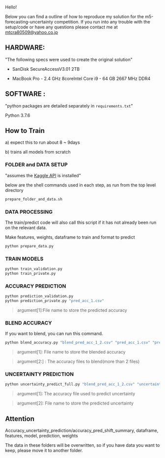 Hello!

Below you can find a outline of how to reproduce my solution for the m5-forecasting-uncertainty competition.
If you run into any trouble with the setup/code or have any questions please contact me at mtcra80509@yahoo.co.jp

## HARDWARE: 
"The following specs were used to create the original solution"

* SanDisk SecureAccessV3.01 2TB

* MacBook Pro - 2.4 GHz 8coreIntel Core i9 - 64 GB 2667 MHz DDR4

## SOFTWARE :
"python packages are detailed separately in `requirements.txt`"

Python 3.7.6


## How to Train

a) expect this to run about 8 ~ 9days

b) trains all models from scratch

### FOLDER and DATA SETUP 

"assumes the [Kaggle API](https://github.com/Kaggle/kaggle-api) is installed"

below are the shell commands used in each step, as run from the top level directory

```zsh
prepare_folder_and_data.sh
```


### DATA PROCESSING

The train/predict code will also call this script if it has not already been run on the relevant data.

Make features, weights, dataframe to train and format to predict

```zsh
python prepare_data.py
```

### TRAIN MODELS

```zsh
python train_validation.py
python train_private.py
```


### ACCURACY PREDICTION

```zsh
python prediction_validation.py
python prediction_private.py "pred_acc_1.csv"   
```

>argument[1]:File name to store the predicted accuracy

### BLEND ACCURACY

If you want to blend, you can run this command.

```zsh
python blend_accuracy.py "blend_pred_acc_1_2.csv" "pred_acc_1.csv" "pred_acc_2.csv" ....... 
```

>argument[1]: File name to store the blended accuracy

>argument[2:] :  The accuracy files to blend(more than 2 files)

### UNCERTAINTY PREDICTION

```zsh
python uncertainty_predict_full.py "blend_pred_acc_1_2.csv" "uncertainty_submission_1.csv"
```

>argument[1]: The accuracy file used to predict uncertainty

>argument[2]: File name to store the predicted uncertainty

## Attention

Accuracy_uncertainty_prediction/accuracy_pred_shift_summary, dataframe, features, model, prediction, weights

The data in these folders will be overwritten, so if you have data you want to keep, please move it to another folder.

